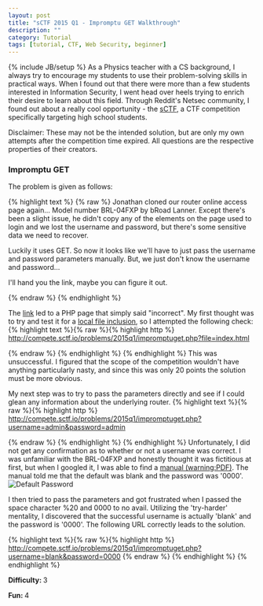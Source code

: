 ```yaml
---
layout: post
title: "sCTF 2015 Q1 - Impromptu GET Walkthrough"
description: ""
category: Tutorial
tags: [tutorial, CTF, Web Security, beginner]
---
```

{% include JB/setup %}
As a Physics teacher with a CS background, I always try to encourage my students to use their problem-solving skills in practical ways. When I found out that there were more than a few students interested in Information Security, I went head over heels trying to enrich their desire to learn about this field. Through Reddit's Netsec community, I found out about a really cool opportunity - the [sCTF](http://www.sctf.io), a CTF competition specifically targeting high school students. 

Disclaimer: These may not be the intended solution, but are only my own attempts after the competition time expired. All questions are the respective properties of their creators.

### Impromptu GET
The problem is given as follows:

{% highlight text %}
{% raw %}
Jonathan cloned our router online access page again... Model number BRL-04FXP by bRoad Lanner. Except there's been a slight issue, he didn't copy any of the elements on the page used to login and we lost the username and password, but there's some sensitive data we need to recover.

Luckily it uses GET. So now it looks like we'll have to just pass the username and password parameters manually. But, we just don't know the username and password...

I'll hand you the link, maybe you can figure it out.

{% endraw %}
{% endhighlight %}

The [link](http://compete.sctf.io/problems/2015q1/impromptuget.php) led to a PHP page that simply said "incorrect". My first thought was to try and test it for a [local file inclusion](http://hakipedia.com/index.php/Local_File_Inclusion), so I attempted the following check: 
{% highlight text %}{% raw %}{% highlight http %}
http://compete.sctf.io/problems/2015q1/impromptuget.php?file=index.html

{% endraw %}
{% endhighlight %}
{% endhighlight %}
This was unsuccessful. I figured that the scope of the competition wouldn't have anything particularly nasty, and since this was only 20 points the solution must be more obvious.

My next step was to try to pass the parameters directly and see if I could glean any information about the underlying router.
{% highlight text %}{% raw %}{% highlight http %}
http://compete.sctf.io/problems/2015q1/impromptuget.php?username=admin&password=admin

{% endraw %}
{% endhighlight %}
{% endhighlight %}
Unfortunately, I did not get any confirmation as to whether or not a username was correct. I was unfamiliar with the BRL-04FXP and honestly thought it was fictitious at first, but when I googled it, I was able to find a [manual (warning:PDF)](http://www.planex.net/pdf/router/BRL-04FXP_Manual_v1.1_Eng.pdf). The manual told me that the default was blank and the password was '0000'.
![Default Password](https://s3.amazonaws.com/fvd-data/notes/377895/1425527819-t9pwAe/screen.png)

I then tried to pass the parameters and got frustrated when I passed the space character %20 and 0000 to no avail. Utilizing the 'try-harder' mentality, I discovered that the successful username is actually 'blank' and the password is '0000'. The following URL correctly leads to the solution.

{% highlight text %}{% raw %}{% highlight http %}
http://compete.sctf.io/problems/2015q1/impromptuget.php?username=blank&password=0000
{% endraw %}
{% endhighlight %}
{% endhighlight %}

<strong>Difficulty: </strong> 3

<strong>Fun: </strong> 4
                                                                
